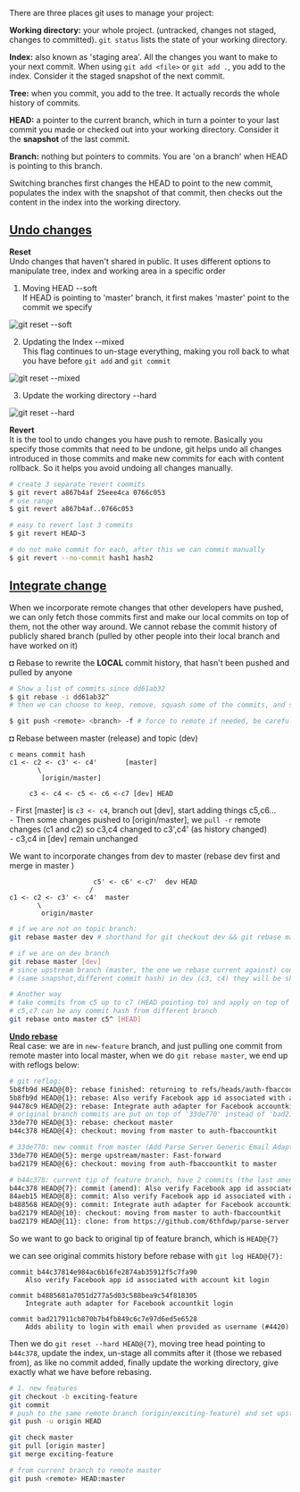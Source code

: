 There are three places git uses to manage your project:

**Working directory:** your whole project. (untracked, changes not staged, changes to committed). `git status` lists the state of your working directory.

**Index:** also known as 'staging area'. All the changes you want to make to your next commit. When using ```git add <file>``` or ```git add .```, you add to the index. Consider it the staged snapshot of the next commit.

**Tree:** when you commit, you add to the tree. It actually records the whole history of commits.

**HEAD:** a pointer to the current branch, which in turn a pointer to your last commit you made or checked out into your working directory. Consider it the **snapshot** of the last commit.

**Branch:** nothing but pointers to commits. You are 'on a branch' when HEAD is pointing to this branch.

Switching branches first changes the HEAD to point to the new commit, populates the index with the snapshot of that commit, then checks out the content in the index into the working directory.


[Undo changes](https://www.atlassian.com/git/tutorials/undoing-changes)
---
**Reset**   
 Undo changes that haven't shared in public. It uses different options to manipulate tree, index and working area in a specific order

1. Moving HEAD --soft   
If HEAD is pointing to 'master' branch, it first makes 'master' point to the commit we specify

![git reset --soft](http://www.git-scm.com/images/reset/reset-soft.png)

2. Updating the Index --mixed  
This flag continues to un-stage everything, making you roll back to what you have before ```git add``` and ```git commit```

![git reset --mixed](http://www.git-scm.com/images/reset/reset-mixed.png)

3. Update the working directory --hard

![git reset --hard](http://git-scm.com/images/reset/reset-hard.png)

**Revert**  
It is the tool to undo changes you have push to remote. Basically you specify those commits that need to be undone, git helps undo all changes introduced in those commits and make new commits for each with content rollback. So it helps you avoid undoing all changes manually.
```sh
# create 3 separate revert commits
$ git revert a867b4af 25eee4ca 0766c053
# use range
$ git revert a867b4af..0766c053

# easy to revert last 3 commits
$ git revert HEAD~3

# do not make commit for each, after this we can commit manually
$ git revert --no-commit hash1 hash2
```

[Integrate change](https://www.atlassian.com/git/tutorials/merging-vs-rebasing)
---

When we incorporate remote changes that other developers have pushed, we can only fetch those commits first and make our local commits on top of them, not the other way around.
We cannot rebase the commit history of publicly shared branch (pulled by other people into their local branch and have worked on it)

◘ Rebase to rewrite the **LOCAL** commit history, that hasn't been pushed and pulled by anyone
```sh
# Show a list of commits since dd61ab32
$ git rebase -i dd61ab32^
# then we can choose to keep, remove, squash some of the commits, and save

$ git push <remote> <branch> -f # force to remote if needed, be careful
```

◘ Rebase between master (release) and topic (dev)
```
c means commit hash
c1 <- c2 <- c3' <- c4'       [master]
       \    
        [origin/master]

     c3 <- c4 <- c5 <- c6 <-c7 [dev] HEAD
```
⁃ First [master] is `c3 <- c4`, branch out [dev], start adding things c5,c6...    
⁃ Then some changes pushed to [origin/master], we `pull -r` remote changes (c1 and c2)  so c3,c4 changed to c3',c4' (as history changed)   
⁃ c3,c4 in [dev] remain unchanged     

We want to incorporate changes from dev to master (rebase dev first and merge in master )

```
                     c5' <- c6' <-c7'  dev HEAD   
                    /
c1 <- c2 <- c3' <- c4'  master    
       \                    
        origin/master
```

```sh
# if we are not on topic branch:
git rebase master dev # shorthand for git checkout dev && git rebase master

# if we are on dev branch
git rebase master [dev]  
# since upstream branch (master, the one we rebase current against) contains changes
# (same snapshot,different commit hash) in dev (c3, c4) they will be skipped

# Another way
# take commits from c5 up to c7 (HEAD pointing to) and apply on top of master
# c5,c7 can be any commit hash from different branch
git rebase onto master c5^ [HEAD]
```
**[Undo rebase](http://gunnariauvinen.com/how-to-undo-a-git-rebase-and-recover-hours-of-work/)**  
Real case: we are in `new-feature` branch, and just pulling one commit from remote master into local master, when we do `git rebase master`, we end up with reflogs below:

```sh
# git reflog:
5b8fb9d HEAD@{0}: rebase finished: returning to refs/heads/auth-fbaccountkit
5b8fb9d HEAD@{1}: rebase: Also verify Facebook app id associated with account kit login
94478c9 HEAD@{2}: rebase: Integrate auth adapter for Facebook accountkit login
# original branch commits are put on top of '33de770' instead of 'bad2179'
33de770 HEAD@{3}: rebase: checkout master
b44c378 HEAD@{4}: checkout: moving from master to auth-fbaccountkit

# 33de770: new commit from master (Add Parse Server Generic Email Adapter to README (#4101)
33de770 HEAD@{5}: merge upstream/master: Fast-forward
bad2179 HEAD@{6}: checkout: moving from auth-fbaccountkit to master

# b44c378: current tip of feature branch, have 2 commits (the last amended)
b44c378 HEAD@{7}: commit (amend): Also verify Facebook app id associated with account kit login
84aeb15 HEAD@{8}: commit: Also verify Facebook app id associated with account kit login
b488568 HEAD@{9}: commit: Integrate auth adapter for Facebook accountkit login
bad2179 HEAD@{10}: checkout: moving from master to auth-fbaccountkit
bad2179 HEAD@{11}: clone: from https://github.com/6thfdwp/parse-server
```
So we want to go back to original tip of feature branch, which is `HEAD@{7}`

we can see original commits history before rebase with `git log HEAD@{7}:`
```
commit b44c37814e984ac6b16fe2874ab35912f5c7fa90
    Also verify Facebook app id associated with account kit login

commit b4885681a7051d277a5d03c588bea9c54f818305
    Integrate auth adapter for Facebook accountkit login

commit bad217911cb870b7b4fb849c6c7e97d6ed5e6528
    Adds ability to login with email when provided as username (#4420)

```

Then we do `git reset --hard HEAD@{7}`, moving tree head pointing to `b44c378`, update the index, un-stage all commits after it (those we rebased from), as like no commit added, finally update the working directory, give exactly what we have before rebasing.

```sh    
# 1. new features
git checkout -b exciting-feature
git commit
# push to the same remote branch (origin/exciting-feature) and set upstream to it
git push -u origin HEAD

git check master
git pull [origin master]
git merge exciting-feature

# from current branch to remote master
git push <remote> HEAD:master
```
